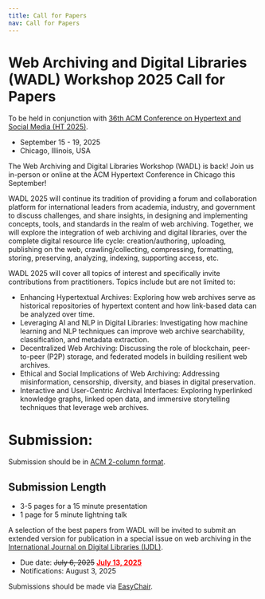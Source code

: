```yaml
---
title: Call for Papers
nav: Call for Papers
---
```

# Web Archiving and Digital Libraries (WADL) Workshop 2025 Call for Papers

To be held in conjunction with [36th ACM Conference on Hypertext and Social Media (HT 2025)](https://ht.acm.org/ht2025/).

* September 15 - 19, 2025
* Chicago, Illinois, USA

The Web Archiving and Digital Libraries Workshop (WADL) is back! Join us in-person or online at the ACM Hypertext Conference in Chicago this September!

WADL 2025 will continue its tradition of providing a forum and collaboration platform for international leaders from academia, industry, and government to discuss challenges, and share insights, in designing and implementing concepts, tools, and standards in the realm of web archiving. Together, we will explore the integration of web archiving and digital libraries, over the complete digital resource life cycle: creation/authoring, uploading, publishing on the web, crawling/collecting, compressing, formatting, storing, preserving, analyzing, indexing, supporting access, etc.

WADL 2025 will cover all topics of interest and specifically invite contributions from practitioners. Topics include but are not limited to:

- Enhancing Hypertextual Archives: Exploring how web archives serve as historical repositories of hypertext content and how link-based data can be analyzed over time.
- Leveraging AI and NLP in Digital Libraries: Investigating how machine learning and NLP techniques can improve web archive searchability, classification, and metadata extraction.
- Decentralized Web Archiving: Discussing the role of blockchain, peer-to-peer (P2P) storage, and federated models in building resilient web archives.
- Ethical and Social Implications of Web Archiving: Addressing misinformation, censorship, diversity, and biases in digital preservation.
- Interactive and User-Centric Archival Interfaces: Exploring hyperlinked knowledge graphs, linked open data, and immersive storytelling techniques that leverage web archives.

# Submission:

Submission should be in [ACM 2-column format](https://www.acm.org/publications/proceedings-template).

## Submission Length

* 3-5 pages for a 15 minute presentation
* 1 page for 5 minute lightning talk

A selection of the best papers from WADL will be invited to submit an extended version for publication in a special issue on web archiving in the [International Journal on Digital Libraries (IJDL)](https://link.springer.com/journal/799).
 
* Due date: <s>July 6, 2025</s> <ins style="color: red; font-weight: bold;">July 13, 2025</ins>
* Notifications: August 3, 2025
 
Submissions should be made via [EasyChair](https://easychair.org/my/conference?conf=wadl2025).
